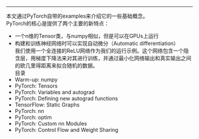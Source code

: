 

--------------------------------------------------------------------------------
 
本文通过PyTorch自带的examples来介绍它的一些基础概念。<br>
PyTorch的核心是提供了两个主要的新特点：<br>
 * 一个n维的Tensor类，与numpy相似，但是可以在GPUs上运行<br>
 * 构建和训练神经网络时可以实现自动微分（Automatic differentiation）<br>
我们使用一个全连接的ReLU网络作为我们的运行示例。这个网络包含一个隐含层，用梯度下降法来对其进行训练，并通过最小化网络输出和真实输出之间的欧几里得距离来拟合随机的数据。<br>
目录<br>
* Warm-up: numpy<br>
* PyTorch: Tensors<br>
* PyTorch: Variables and autograd<br>
* PyTorch: Defining new autograd functions<br>
* TensorFlow: Static Graphs<br>
* PyTorch: nn<br>
* PyTorch: optim<br>
* PyTorch: Custom nn Modules<br>
* PyTorch: Control Flow and Weight Sharing<br>
